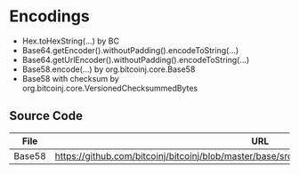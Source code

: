 # Encodings

- Hex.toHexString(...) by BC
- Base64.getEncoder().withoutPadding().encodeToString(...)
- Base64.getUrlEncoder().withoutPadding().encodeToString(...)
- Base58.encode(...) by org.bitcoinj.core.Base58
- Base58 with checksum by org.bitcoinj.core.VersionedChecksummedBytes

## Source Code

| File | URL |
| --- | --- |
|Base58 | https://github.com/bitcoinj/bitcoinj/blob/master/base/src/main/java/org/bitcoinj/base/Base58.java |
